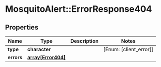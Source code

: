 # MosquitoAlert::ErrorResponse404


## Properties
Name | Type | Description | Notes
------------ | ------------- | ------------- | -------------
**type** | **character** |  | [Enum: [client_error]] 
**errors** | [**array[Error404]**](Error404.md) |  | 


